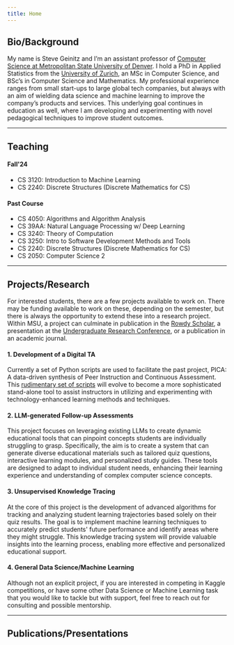 ```yaml
---
title: Home
---
```


## Bio/Background
My name is Steve Geinitz and I’m an assistant professor of [Computer Science at Metropolitan State University of Denver](https://www.msudenver.edu/computer-sciences/). I hold a PhD in Applied Statistics from the [University of Zurich](https://www.uzh.ch/en.html), an MSc in Computer Science, and BSc’s in Computer Science and Mathematics. My professional experience ranges from small start-ups to large global tech companies, but always with an aim of wielding data science and machine learning to improve the company’s products and services. This underlying goal continues in education as well, where I am developing and experimenting with novel pedagogical techniques to improve student outcomes. 

___

## Teaching

#### Fall'24
- CS 3120: Introduction to Machine Learning
- CS 2240: Discrete Structures (Discrete Mathematics for CS)
  
#### Past Course
- CS 4050: Algorithms and Algorithm Analysis
- CS 39AA: Natural Language Processing w/ Deep Learning
- CS 3240: Theory of Computation
- CS 3250: Intro to Software Development Methods and Tools
- CS 2240: Discrete Structures (Discrete Mathematics for CS)
- CS 2050: Computer Science 2
 


___

## Projects/Research
For interested students, there are a few projects available to work on. There
may be funding available to work on these, depending on the semester, but there
is always the opportunity to extend these into a research project. Within MSU,
a project can culminate in publication in the [Rowdy
Scholar](https://www.msudenver.edu/rowdy-scholar/), a presentation
at the [Undergraduate Research
Conference](https://www.msudenver.edu/undergraduate-research-creative-scholarship-program/undergraduate-research-conference/), or a publication in an academic journal.


#### 1. Development of a Digital TA
Currently a set of Python scripts are used to facilitate the past project,
PICA: A data-driven synthesis of Peer Instruction and Continuous Assessment.
This [rudimentary set of scripts](https://github.com/sgeinitz/picata) will
evolve to become a more sophisticated stand-alone tool to assist instructors in
utilizing and experimenting with technology-enhanced learning methods and
techniques. 

#### 2. LLM-generated Follow-up Assessments
This project focuses on leveraging existing LLMs to create dynamic educational
tools that can pinpoint concepts students are individually struggling to grasp.
Specifically, the aim is to create a system that can 
generate diverse educational materials such as tailored quiz questions,
interactive learning modules, and personalized study guides. These tools are
designed to adapt to individual student needs, enhancing their learning
experience and understanding of complex computer science concepts.

#### 3. Unsupervised Knowledge Tracing
At the core of this project is the development of advanced algorithms for
tracking and analyzing student learning trajectories based solely on their quiz
results. The goal is to implement machine learning techniques to accurately
predict students' future performance and identify areas where they might
struggle. This knowledge tracing system will provide valuable insights into the
learning process, enabling more effective and personalized educational support. 

#### 4. General Data Science/Machine Learning
Although not an explicit project, if you are interested in competing in Kaggle
competitions, or have some other Data Science or Machine Learning task that you
would like to tackle but with support, feel free to reach out for consulting
and possible mentorship.

--- 

## Publications/Presentations


